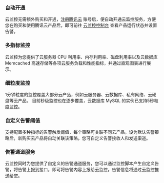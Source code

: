 

### 自动开通

云监控无需额外购买和开通，[注册腾讯云](https://intl.cloud.tencent.com/document/product/378/17985) 账号后，便自动开通云监控服务，方便您在购买和使用腾讯云产品后，即可前往 [云监控控制台](https://console.cloud.tencent.com/monitor/overview) 查看产品运行状态并设置告警。

### 多指标监控

云监控为您提供了云服务器 CPU 利用率、内存利用率、磁盘利用率以及云数据库 Memcached 高速存储等各项云服务负载和性能指标，并通过直观图表进行展示。

### 细粒度监控

1分钟粒度的监控覆盖大部分云产品，例如云服务器、云数据库、私有网络、云硬盘等云产品。
目前秒级监控也在逐步覆盖，云数据库 MySQL 的实例已支持5秒粒度监控。

### 自定义告警阈值

支持配置多种指标的告警触发阈值，每个策略可关联不同云产品。设为默认告警策略后，新购买云产品将自动关联该策略。您可自定义告警接收人和发送渠道。

### 告警通道服务

云监控同时为您提供了自定义的告警通道服务，您可以通过监控脚本产生自定义告警，将告警上报到接口，即可将告警内容上报给云监控，告警信息将通过云监控推送给您。
